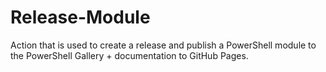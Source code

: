 # Release-Module
Action that is used to create a release and publish a PowerShell module to the PowerShell Gallery + documentation to GitHub Pages.
